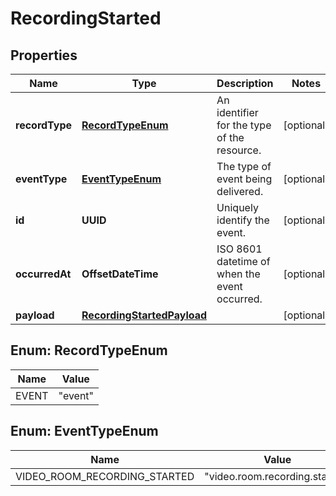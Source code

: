 

# RecordingStarted


## Properties

| Name | Type | Description | Notes |
|------------ | ------------- | ------------- | -------------|
|**recordType** | [**RecordTypeEnum**](#RecordTypeEnum) | An identifier for the type of the resource. |  [optional] |
|**eventType** | [**EventTypeEnum**](#EventTypeEnum) | The type of event being delivered. |  [optional] |
|**id** | **UUID** | Uniquely identify the event. |  [optional] |
|**occurredAt** | **OffsetDateTime** | ISO 8601 datetime of when the event occurred. |  [optional] |
|**payload** | [**RecordingStartedPayload**](RecordingStartedPayload.md) |  |  [optional] |



## Enum: RecordTypeEnum

| Name | Value |
|---- | -----|
| EVENT | &quot;event&quot; |



## Enum: EventTypeEnum

| Name | Value |
|---- | -----|
| VIDEO_ROOM_RECORDING_STARTED | &quot;video.room.recording.started&quot; |



